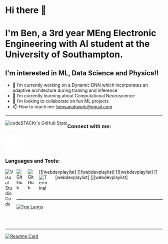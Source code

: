 # Hi there 👋<br />
# I'm Ben, a 3rd year MEng Electronic Engineering with AI student at the University of Southampton. 

## I'm interested in ML, Data Science and Physics!!
- 🔭 I’m currently working on a Dynamic DNN which incorporates an adaptive architecture during training and inference 
- 🌱 I’m currently learning about Computational Neuroscience
- 👯 I’m looking to collaborate on fun ML projects
- 📫 How to reach me: bensanatiwork@gmail.com

---

<img align="left" alt="codeSTACKr's GitHub Stats" src="https://github-readme-stats.vercel.app/api?username=ben-sanati&count_private=true&show_icons=true&theme=radical&hide_border=false" />

### Connect with me:

[![LinkedIn](./img/linkedin-dark.svg)](https://www.linkedin.com/in/benjamin-sanati)

### Languages and Tools:

[<img align="left" alt="Visual Studio Code" width="26px" src="https://cdn.jsdelivr.net/gh/devicons/devicon/icons/vscode/vscode-original.svg" style="padding-right:10px;" />][webdevplaylist]
[<img align="left" alt="GitHub" width="26px" src="https://user-images.githubusercontent.com/3369400/139447912-e0f43f33-6d9f-45f8-be46-2df5bbc91289.png" style="padding-right:10px;" />][webdevplaylist]
[<img align="left" alt="GitHub" width="26px" src="https://user-images.githubusercontent.com/3369400/139448065-39a229ba-4b06-434b-bc67-616e2ed80c8f.png" style="padding-right:10px;" />][webdevplaylist]
[<img align="left" alt="Terminal" width="26px" src="./img/terminal-light.svg" />][webdevplaylist]
[<img align="left" alt="Terminal" width="26px" src="./img/terminal-dark.svg" />][webdevplaylist]

<br />
<br />

---

[![Top Langs](https://github-readme-stats.vercel.app/api/top-langs/?username=ben-sanati)](https://github.com/anuraghazra/github-readme-stats)

<br />
<br />

---

[![Readme Card](https://github-readme-stats.vercel.app/api/pin/?username=anuraghazra&repo=github-readme-stats)](https://github.com/anuraghazra/github-readme-stats)